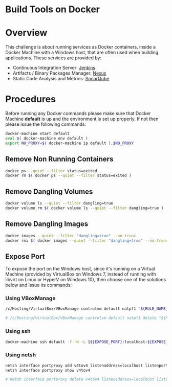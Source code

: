 Build Tools on Docker
=====================

# Overview

This challenge is about running services as Docker containers, inside a Docker Machine with a Windows host, that are often used when building applications. These services are provided by:

- Continuous Integration Server: [Jenkins](Jenkins/README.md)
- Artifacts / Binary Packages Manager: [Nexus](Nexus/README.md)
- Static Code Analysis and Metrics: [SonarQube](SonarQube/README.md)

# Procedures

Before running any Docker commands please make sure that Docker Machine **default** is up and the environment is set up properly. If not then please issue the following commands:

```bash
docker-machine start default
eval $( docker-machine env default )
export NO_PROXY=$( docker-machine ip default ),$NO_PROXY
```

## Remove Non Running Containers

```bash
docker ps --quiet --filter status=exited
docker rm $( docker ps --quiet --filter status=exited )
```

## Remove Dangling Volumes

```bash
docker volume ls --quiet --filter dangling=true
docker volume rm $( docker volume ls --quiet --filter dangling=true )
```

## Remove Dangling Images

```bash
docker images --quiet --filter "dangling=true" --no-trunc
docker rmi $( docker images --quiet --filter "dangling=true" --no-trunc )
```

## Expose Port

To expose the port on the Windows host, since it's running on a Virtual Machine (provided by VirtualBox on Windows 7, instead of running with libvirt on Linux or HyperV on Windows 10), then choose one of the solutions below and issue its commands:

### Using VBoxManage

```bash
/c/Hosting/VirtualBox/VBoxManage controlvm default natpf1 "${RULE_NAME},tcp,,1${EXPOSE_PORT},,${EXPOSE_PORT}"

# /c/Hosting/VirtualBox/VBoxManage controlvm default natpf1 delete "${RULE_NAME}"
```

### Using ssh

```bash
docker-machine ssh default -f -N -L 1${EXPOSE_PORT}:localhost:${EXPOSE_PORT}
```

### Using netsh

```bash
netsh interface portproxy add v4tov4 listenaddress=localhost listenport=1${EXPOSE_PORT} connectaddress=$( docker-machine ip default ) connectport=${EXPOSE_PORT}
netsh interface portproxy show v4tov4

# netsh interface portproxy delete v4tov4 listenaddress=localhost listenport=1${EXPOSE_PORT}
```
